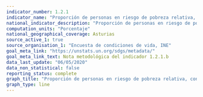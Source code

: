 ```yaml
---
indicator_number: 1.2.1
indicator_name: "Proporción de personas en riesgo de pobreza relativa, considerando el umbral autonómico de pobreza"
national_indicator_description: "Proporción de personas en riesgo de pobreza relativa, considerando el umbral autonómico de pobreza"
computation_units: "Porcentaje"
national_geographical_coverage: Asturias
source_active_1: true
source_organisation_1: "Encuesta de condiciones de vida, INE"
goal_meta_link: "https://unstats.un.org/sdgs/metadata/"
goal_meta_link_text: Nota metodológica del indicador 1.2.1.b
data_last_update: "06/05/2020"
data_non_statistical: false
reporting_status: complete
graph_title: "Proporción de personas en riesgo de pobreza relativa, considerando el umbral autonómico de pobreza"
graph_type: line
---
```

